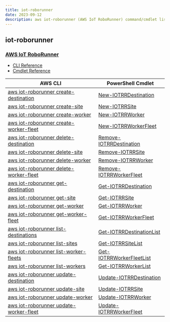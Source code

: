 ```yaml
---
title: iot-roborunner
date: 2023-09-12
description: aws iot-roborunner (AWS IoT RoboRunner) command/cmdlet list.
---
```


## iot-roborunner

### [AWS IoT RoboRunner](https://aws.amazon.com/roborunner/)

* [CLI Reference](https://awscli.amazonaws.com/v2/documentation/api/latest/reference/iot-roborunner/index.html)
* [Cmdlet Reference](https://docs.aws.amazon.com/powershell/latest/reference/items/IoTRoboRunner_cmdlets.html)

|AWS CLI|PowerShell Cmdlet|
|----|----|
|[aws iot-roborunner create-destination](https://awscli.amazonaws.com/v2/documentation/api/latest/reference/iot-roborunner/create-destination.html)|[New-IOTRRDestination](https://docs.aws.amazon.com/powershell/latest/reference/items/New-IOTRRDestination.html)|
|[aws iot-roborunner create-site](https://awscli.amazonaws.com/v2/documentation/api/latest/reference/iot-roborunner/create-site.html)|[New-IOTRRSite](https://docs.aws.amazon.com/powershell/latest/reference/items/New-IOTRRSite.html)|
|[aws iot-roborunner create-worker](https://awscli.amazonaws.com/v2/documentation/api/latest/reference/iot-roborunner/create-worker.html)|[New-IOTRRWorker](https://docs.aws.amazon.com/powershell/latest/reference/items/New-IOTRRWorker.html)|
|[aws iot-roborunner create-worker-fleet](https://awscli.amazonaws.com/v2/documentation/api/latest/reference/iot-roborunner/create-worker-fleet.html)|[New-IOTRRWorkerFleet](https://docs.aws.amazon.com/powershell/latest/reference/items/New-IOTRRWorkerFleet.html)|
|[aws iot-roborunner delete-destination](https://awscli.amazonaws.com/v2/documentation/api/latest/reference/iot-roborunner/delete-destination.html)|[Remove-IOTRRDestination](https://docs.aws.amazon.com/powershell/latest/reference/items/Remove-IOTRRDestination.html)|
|[aws iot-roborunner delete-site](https://awscli.amazonaws.com/v2/documentation/api/latest/reference/iot-roborunner/delete-site.html)|[Remove-IOTRRSite](https://docs.aws.amazon.com/powershell/latest/reference/items/Remove-IOTRRSite.html)|
|[aws iot-roborunner delete-worker](https://awscli.amazonaws.com/v2/documentation/api/latest/reference/iot-roborunner/delete-worker.html)|[Remove-IOTRRWorker](https://docs.aws.amazon.com/powershell/latest/reference/items/Remove-IOTRRWorker.html)|
|[aws iot-roborunner delete-worker-fleet](https://awscli.amazonaws.com/v2/documentation/api/latest/reference/iot-roborunner/delete-worker-fleet.html)|[Remove-IOTRRWorkerFleet](https://docs.aws.amazon.com/powershell/latest/reference/items/Remove-IOTRRWorkerFleet.html)|
|[aws iot-roborunner get-destination](https://awscli.amazonaws.com/v2/documentation/api/latest/reference/iot-roborunner/get-destination.html)|[Get-IOTRRDestination](https://docs.aws.amazon.com/powershell/latest/reference/items/Get-IOTRRDestination.html)|
|[aws iot-roborunner get-site](https://awscli.amazonaws.com/v2/documentation/api/latest/reference/iot-roborunner/get-site.html)|[Get-IOTRRSite](https://docs.aws.amazon.com/powershell/latest/reference/items/Get-IOTRRSite.html)|
|[aws iot-roborunner get-worker](https://awscli.amazonaws.com/v2/documentation/api/latest/reference/iot-roborunner/get-worker.html)|[Get-IOTRRWorker](https://docs.aws.amazon.com/powershell/latest/reference/items/Get-IOTRRWorker.html)|
|[aws iot-roborunner get-worker-fleet](https://awscli.amazonaws.com/v2/documentation/api/latest/reference/iot-roborunner/get-worker-fleet.html)|[Get-IOTRRWorkerFleet](https://docs.aws.amazon.com/powershell/latest/reference/items/Get-IOTRRWorkerFleet.html)|
|[aws iot-roborunner list-destinations](https://awscli.amazonaws.com/v2/documentation/api/latest/reference/iot-roborunner/list-destinations.html)|[Get-IOTRRDestinationList](https://docs.aws.amazon.com/powershell/latest/reference/items/Get-IOTRRDestinationList.html)|
|[aws iot-roborunner list-sites](https://awscli.amazonaws.com/v2/documentation/api/latest/reference/iot-roborunner/list-sites.html)|[Get-IOTRRSiteList](https://docs.aws.amazon.com/powershell/latest/reference/items/Get-IOTRRSiteList.html)|
|[aws iot-roborunner list-worker-fleets](https://awscli.amazonaws.com/v2/documentation/api/latest/reference/iot-roborunner/list-worker-fleets.html)|[Get-IOTRRWorkerFleetList](https://docs.aws.amazon.com/powershell/latest/reference/items/Get-IOTRRWorkerFleetList.html)|
|[aws iot-roborunner list-workers](https://awscli.amazonaws.com/v2/documentation/api/latest/reference/iot-roborunner/list-workers.html)|[Get-IOTRRWorkerList](https://docs.aws.amazon.com/powershell/latest/reference/items/Get-IOTRRWorkerList.html)|
|[aws iot-roborunner update-destination](https://awscli.amazonaws.com/v2/documentation/api/latest/reference/iot-roborunner/update-destination.html)|[Update-IOTRRDestination](https://docs.aws.amazon.com/powershell/latest/reference/items/Update-IOTRRDestination.html)|
|[aws iot-roborunner update-site](https://awscli.amazonaws.com/v2/documentation/api/latest/reference/iot-roborunner/update-site.html)|[Update-IOTRRSite](https://docs.aws.amazon.com/powershell/latest/reference/items/Update-IOTRRSite.html)|
|[aws iot-roborunner update-worker](https://awscli.amazonaws.com/v2/documentation/api/latest/reference/iot-roborunner/update-worker.html)|[Update-IOTRRWorker](https://docs.aws.amazon.com/powershell/latest/reference/items/Update-IOTRRWorker.html)|
|[aws iot-roborunner update-worker-fleet](https://awscli.amazonaws.com/v2/documentation/api/latest/reference/iot-roborunner/update-worker-fleet.html)|[Update-IOTRRWorkerFleet](https://docs.aws.amazon.com/powershell/latest/reference/items/Update-IOTRRWorkerFleet.html)|

